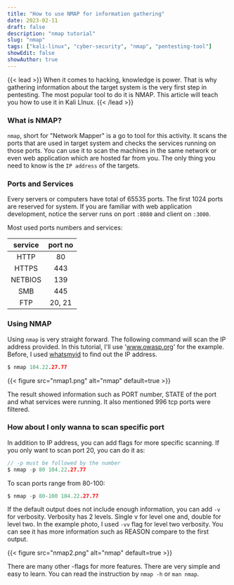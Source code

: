 ```yaml
---
title: "How to use NMAP for information gathering"
date: 2023-02-11
draft: false
description: "nmap tutorial"
slug: "nmap"
tags: ["kali-linux", "cyber-security", "nmap", "pentesting-tool"]
showEdit: false
showAuthor: true
---
```

{{< lead >}}
When it comes to hacking, knowledge is power. That is why gathering information about the target system is the very first step in pentesting. The most popular tool to do it is NMAP. This article will teach you how to use it in Kali LInux.
{{< /lead >}}

### What is NMAP?
`nmap`, short for "Network Mapper" is a go to tool for this activity. It scans the ports that are used in target system and checks the services running on those ports. You can use it to scan the machines in the same network or even web application which are hosted far from you. The only thing you need to know is the `IP address` of the targets.

### Ports and Services
Every servers or computers have total of 65535 ports. The first 1024 ports are reserved for system. If you are familiar with web application development, notice the server runs on port `:8080` and client on `:3000`. 

Most used ports numbers and services:

| service | port no |
| :---:  | :---:  |
| HTTP | 80 |
| HTTPS | 443 |
| NETBIOS | 139 |
| SMB | 445 |
| FTP | 20, 21 |

### Using NMAP
Using `nmap` is very straight forward. The following command will scan the IP address provided. In this tutorial, I'll use 'www.owasp.org' for the example. Before, I used [whatsmyid](https://www.whatismyip.com/) to find out the IP address.

```go
$ nmap 104.22.27.77
```

{{< figure
    src="nmap1.png"
    alt="nmap"
    default=true
    >}}

The result showed information such as PORT number, STATE of the port and what services were running. It also mentioned 996 tcp ports were filtered.

### How about I only wanna to scan specific port

In addition to IP address, you can add flags for more specific scanning. If you only want to scan port 20, you can do it as:

```go
// -p must be followed by the number
$ nmap -p 80 104.22.27.77
```

To scan ports range from 80-100:
```go
$ nmap -p 80-100 104.22.27.77
```

If the default output does not include enough information, you can add `-v` for verbosity. Verbosity has 2 levels. Single v for level one and, double for level two. In the example photo, I used `-vv` flag for level two verbosity. You can see it has more information such as REASON compare to the first output.


{{< figure
    src="nmap2.png"
    alt="nmap"
    default=true
    >}}

There are many other -flags for more features. There are very simple and easy to learn. You can read the instruction by `nmap -h` or `man nmap`.